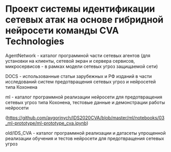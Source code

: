 # Проект системы идентификации сетевых атак на основе гибридной нейросети команды CVA Technologies

AgentNetwork - каталог программной части сетевых агентов (для установки на клиенты, сетевой экран и сервера сервисов, микросервисов - в рамках модели сетевых угроз защищаемой сети)

DOCS - использованные статьи зарубежных и РФ изданий в части исследований систем предотвращения сетевых угроз и нейросетей типа Кохонена

ml - каталог программной реализации нейросети для предотвращения сетевых угроз типа Кохонена, тестовые данные и демонстрации работы нейросети

(https://github.com/avgorinych/IDS2020CVA/blob/master/ml/notebooks/03_ml-prototype/ml-prototype_cva.ipynb)

old/IDS_CVA - каталог программной реализации и датасеты упрощенной реализации обучения и тестов нейросети для предотвращения сетевых угроз

